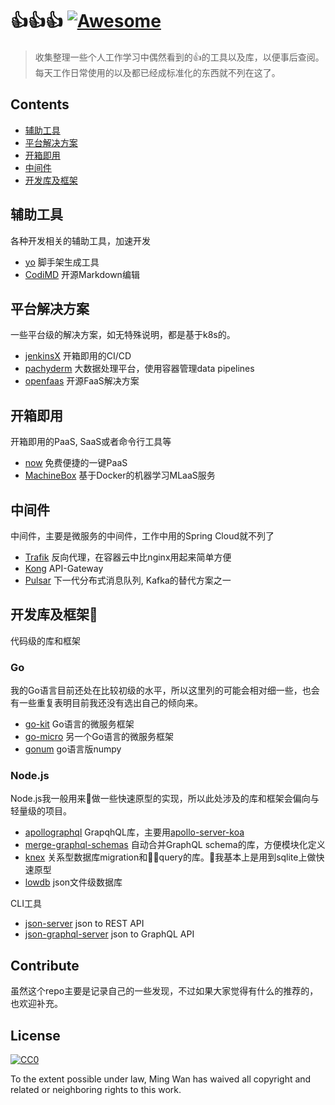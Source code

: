 # 👍👍👍 [![Awesome](https://awesome.re/badge.svg)](https://awesome.re)

> 收集整理一些个人工作学习中偶然看到的👍的工具以及库，以便事后查阅。 每天工作日常使用的以及都已经成标准化的东西就不列在这了。


## Contents

- [辅助工具](#辅助工具)
- [平台解决方案](#平台解决方案)
- [开箱即用](#开箱即用)
- [中间件](#中间件)
- [开发库及框架](#开发库及框架)

## 辅助工具

各种开发相关的辅助工具，加速开发

- [yo](https://yeoman.io/) 脚手架生成工具
- [CodiMD](https://demo.codimd.org/) 开源Markdown编辑

## 平台解决方案

一些平台级的解决方案，如无特殊说明，都是基于k8s的。

- [jenkinsX](https://jenkins-x.io/) 开箱即用的CI/CD
- [pachyderm](https://www.pachyderm.io/) 大数据处理平台，使用容器管理data pipelines
- [openfaas](https://www.openfaas.com/) 开源FaaS解决方案

## 开箱即用

开箱即用的PaaS, SaaS或者命令行工具等
- [now](https://zeit.co/now) 免费便捷的一键PaaS
- [MachineBox](https://machinebox.io/) 基于Docker的机器学习MLaaS服务

## 中间件
中间件，主要是微服务的中间件，工作中用的Spring Cloud就不列了
- [Trafik](https://traefik.io/) 反向代理，在容器云中比nginx用起来简单方便
- [Kong](https://konghq.com) API-Gateway
- [Pulsar](http://pulsar.apache.org/) 下一代分布式消息队列, Kafka的替代方案之一

## 开发库及框架
代码级的库和框架
### Go
我的Go语言目前还处在比较初级的水平，所以这里列的可能会相对细一些，也会有一些重复表明目前我还没有选出自己的倾向来。
- [go-kit](http://gokit.io/) Go语言的微服务框架
- [go-micro](https://micro.mu/docs/go-micro.html) 另一个Go语言的微服务框架
- [gonum](https://www.gonum.org/) go语言版numpy
### Node.js
Node.js我一般用来做一些快速原型的实现，所以此处涉及的库和框架会偏向与轻量级的项目。
- [apollographql](https://www.apollographql.com/) GrapqhQL库，主要用[apollo-server-koa](https://www.npmjs.com/package/apollo-server-koa)
- [merge-graphql-schemas](https://www.npmjs.com/package/merge-graphql-schemas) 自动合并GraphQL schema的库，方便模块化定义
- [knex](https://www.npmjs.com/package/knex) 关系型数据库migration和query的库。我基本上是用到sqlite上做快速原型
- [lowdb](https://www.npmjs.com/package/lowdb) json文件级数据库

CLI工具
- [json-server](https://www.npmjs.com/package/json-server) json to REST API
- [json-graphql-server](https://www.npmjs.com/package/json-graphql-server) json to GraphQL API

## Contribute

虽然这个repo主要是记录自己的一些发现，不过如果大家觉得有什么的推荐的，也欢迎补充。


## License

[![CC0](http://mirrors.creativecommons.org/presskit/buttons/88x31/svg/cc-zero.svg)](http://creativecommons.org/publicdomain/zero/1.0)

To the extent possible under law, Ming Wan has waived all copyright and
related or neighboring rights to this work.
<!--stackedit_data:
eyJoaXN0b3J5IjpbLTEyODI5NzYyNTksLTE3MDQwMTY2MTBdfQ
==
-->